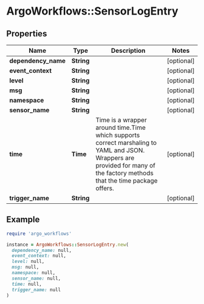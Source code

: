 # ArgoWorkflows::SensorLogEntry

## Properties

| Name | Type | Description | Notes |
| ---- | ---- | ----------- | ----- |
| **dependency_name** | **String** |  | [optional] |
| **event_context** | **String** |  | [optional] |
| **level** | **String** |  | [optional] |
| **msg** | **String** |  | [optional] |
| **namespace** | **String** |  | [optional] |
| **sensor_name** | **String** |  | [optional] |
| **time** | **Time** | Time is a wrapper around time.Time which supports correct marshaling to YAML and JSON.  Wrappers are provided for many of the factory methods that the time package offers. | [optional] |
| **trigger_name** | **String** |  | [optional] |

## Example

```ruby
require 'argo_workflows'

instance = ArgoWorkflows::SensorLogEntry.new(
  dependency_name: null,
  event_context: null,
  level: null,
  msg: null,
  namespace: null,
  sensor_name: null,
  time: null,
  trigger_name: null
)
```

